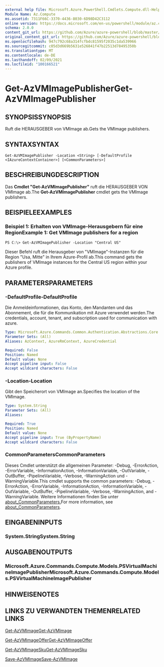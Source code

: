 ```yaml
---
external help file: Microsoft.Azure.PowerShell.Cmdlets.Compute.dll-Help.xml
Module Name: Az.Compute
ms.assetid: 7311F66C-3370-4436-8030-6D98D42C3112
online version: https://docs.microsoft.com/en-us/powershell/module/az.compute/get-azvmimagepublisher
schema: 2.0.0
content_git_url: https://github.com/Azure/azure-powershell/blob/master/src/Compute/Compute/help/Get-AzVMImagePublisher.md
original_content_git_url: https://github.com/Azure/azure-powershell/blob/master/src/Compute/Compute/help/Get-AzVMImagePublisher.md
ms.openlocfilehash: 947c792c68a314fcfbdc81595f2035c1da539966
ms.sourcegitcommit: c05d3d669b5631e526841f47b22513d78495350b
ms.translationtype: MT
ms.contentlocale: de-DE
ms.lasthandoff: 02/09/2021
ms.locfileid: "100166521"
---
```

# <span data-ttu-id="4b8a6-101">Get-AzVMImagePublisher</span><span class="sxs-lookup"><span data-stu-id="4b8a6-101">Get-AzVMImagePublisher</span></span>

## <span data-ttu-id="4b8a6-102">SYNOPSIS</span><span class="sxs-lookup"><span data-stu-id="4b8a6-102">SYNOPSIS</span></span>
<span data-ttu-id="4b8a6-103">Ruft die HERAUSGEBER von VMImage ab.</span><span class="sxs-lookup"><span data-stu-id="4b8a6-103">Gets the VMImage publishers.</span></span>

## <span data-ttu-id="4b8a6-104">SYNTAX</span><span class="sxs-lookup"><span data-stu-id="4b8a6-104">SYNTAX</span></span>

```
Get-AzVMImagePublisher -Location <String> [-DefaultProfile <IAzureContextContainer>] [<CommonParameters>]
```

## <span data-ttu-id="4b8a6-105">BESCHREIBUNG</span><span class="sxs-lookup"><span data-stu-id="4b8a6-105">DESCRIPTION</span></span>
<span data-ttu-id="4b8a6-106">Das **Cmdlet "Get-AzVMImagePublisher"** ruft die HERAUSGEBER VON VMImage ab.</span><span class="sxs-lookup"><span data-stu-id="4b8a6-106">The **Get-AzVMImagePublisher** cmdlet gets the VMImage publishers.</span></span>

## <span data-ttu-id="4b8a6-107">BEISPIELE</span><span class="sxs-lookup"><span data-stu-id="4b8a6-107">EXAMPLES</span></span>

### <span data-ttu-id="4b8a6-108">Beispiel 1: Erhalten von VMImage-Herausgebern für eine Region</span><span class="sxs-lookup"><span data-stu-id="4b8a6-108">Example 1: Get VMImage publishers for a region</span></span>
```
PS C:\> Get-AzVMImagePublisher -Location "Central US"
```

<span data-ttu-id="4b8a6-109">Dieser Befehl ruft die Herausgeber von "VMImage"-Instanzen für die Region "Usa, Mitte" in Ihrem Azure-Profil ab.</span><span class="sxs-lookup"><span data-stu-id="4b8a6-109">This command gets the publishers of VMImage instances for the Central US region within your Azure profile.</span></span>

## <span data-ttu-id="4b8a6-110">PARAMETERS</span><span class="sxs-lookup"><span data-stu-id="4b8a6-110">PARAMETERS</span></span>

### <span data-ttu-id="4b8a6-111">-DefaultProfile</span><span class="sxs-lookup"><span data-stu-id="4b8a6-111">-DefaultProfile</span></span>
<span data-ttu-id="4b8a6-112">Die Anmeldeinformationen, das Konto, den Mandanten und das Abonnement, die für die Kommunikation mit Azure verwendet werden.</span><span class="sxs-lookup"><span data-stu-id="4b8a6-112">The credentials, account, tenant, and subscription used for communication with azure.</span></span>

```yaml
Type: Microsoft.Azure.Commands.Common.Authentication.Abstractions.Core.IAzureContextContainer
Parameter Sets: (All)
Aliases: AzContext, AzureRmContext, AzureCredential

Required: False
Position: Named
Default value: None
Accept pipeline input: False
Accept wildcard characters: False
```

### <span data-ttu-id="4b8a6-113">-Location</span><span class="sxs-lookup"><span data-stu-id="4b8a6-113">-Location</span></span>
<span data-ttu-id="4b8a6-114">Gibt den Speicherort von VMImage an.</span><span class="sxs-lookup"><span data-stu-id="4b8a6-114">Specifies the location of the VMImage.</span></span>

```yaml
Type: System.String
Parameter Sets: (All)
Aliases:

Required: True
Position: Named
Default value: None
Accept pipeline input: True (ByPropertyName)
Accept wildcard characters: False
```

### <span data-ttu-id="4b8a6-115">CommonParameters</span><span class="sxs-lookup"><span data-stu-id="4b8a6-115">CommonParameters</span></span>
<span data-ttu-id="4b8a6-116">Dieses Cmdlet unterstützt die allgemeinen Parameter: -Debug, -ErrorAction, -ErrorVariable, -InformationAction, -InformationVariable, -OutVariable, -OutBuffer, -PipelineVariable, -Verbose, -WarningAction und -WarningVariable.</span><span class="sxs-lookup"><span data-stu-id="4b8a6-116">This cmdlet supports the common parameters: -Debug, -ErrorAction, -ErrorVariable, -InformationAction, -InformationVariable, -OutVariable, -OutBuffer, -PipelineVariable, -Verbose, -WarningAction, and -WarningVariable.</span></span> <span data-ttu-id="4b8a6-117">Weitere Informationen finden Sie unter [about_CommonParameters.](http://go.microsoft.com/fwlink/?LinkID=113216)</span><span class="sxs-lookup"><span data-stu-id="4b8a6-117">For more information, see [about_CommonParameters](http://go.microsoft.com/fwlink/?LinkID=113216).</span></span>

## <span data-ttu-id="4b8a6-118">EINGABEN</span><span class="sxs-lookup"><span data-stu-id="4b8a6-118">INPUTS</span></span>

### <span data-ttu-id="4b8a6-119">System.String</span><span class="sxs-lookup"><span data-stu-id="4b8a6-119">System.String</span></span>

## <span data-ttu-id="4b8a6-120">AUSGABEN</span><span class="sxs-lookup"><span data-stu-id="4b8a6-120">OUTPUTS</span></span>

### <span data-ttu-id="4b8a6-121">Microsoft.Azure.Commands.Compute.Models.PSVirtualMachineImagePublisher</span><span class="sxs-lookup"><span data-stu-id="4b8a6-121">Microsoft.Azure.Commands.Compute.Models.PSVirtualMachineImagePublisher</span></span>

## <span data-ttu-id="4b8a6-122">HINWEISE</span><span class="sxs-lookup"><span data-stu-id="4b8a6-122">NOTES</span></span>

## <span data-ttu-id="4b8a6-123">LINKS ZU VERWANDTEN THEMEN</span><span class="sxs-lookup"><span data-stu-id="4b8a6-123">RELATED LINKS</span></span>

[<span data-ttu-id="4b8a6-124">Get-AzVMImage</span><span class="sxs-lookup"><span data-stu-id="4b8a6-124">Get-AzVMImage</span></span>](./Get-AzVMImage.md)

[<span data-ttu-id="4b8a6-125">Get-AzVMImageOffer</span><span class="sxs-lookup"><span data-stu-id="4b8a6-125">Get-AzVMImageOffer</span></span>](./Get-AzVMImageOffer.md)

[<span data-ttu-id="4b8a6-126">Get-AzVMImageSku</span><span class="sxs-lookup"><span data-stu-id="4b8a6-126">Get-AzVMImageSku</span></span>](./Get-AzVMImageSku.md)

[<span data-ttu-id="4b8a6-127">Save-AzVMImage</span><span class="sxs-lookup"><span data-stu-id="4b8a6-127">Save-AzVMImage</span></span>](./Save-AzVMImage.md)


